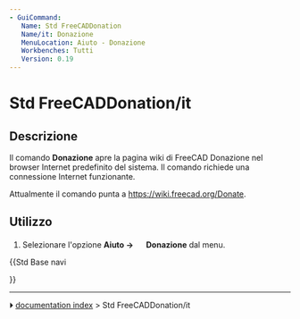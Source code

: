 ```yaml
---
- GuiCommand:
   Name: Std FreeCADDonation
   Name/it: Donazione
   MenuLocation: Aiuto - Donazione
   Workbenches: Tutti
   Version: 0.19
---
```


# Std FreeCADDonation/it



## Descrizione

Il comando **Donazione** apre la pagina wiki di FreeCAD Donazione nel browser Internet predefinito del sistema. Il comando richiede una connessione Internet funzionante.

Attualmente il comando punta a [<https://wiki.freecad.org/Donate>](https://wiki.freecad.org/Donate).



## Utilizzo

1.  Selezionare l\'opzione **Aiuto → <img src="images/Std_FreeCADDonation.svg" width=16px> Donazione** dal menu.





{{Std Base navi

}}



---
⏵ [documentation index](../README.md) > Std FreeCADDonation/it

